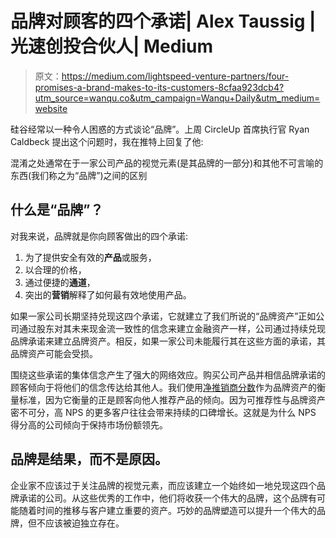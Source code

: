 # 品牌对顾客的四个承诺| Alex Taussig |光速创投合伙人| Medium

> 原文：<https://medium.com/lightspeed-venture-partners/four-promises-a-brand-makes-to-its-customers-8cfaa923dcb4?utm_source=wanqu.co&utm_campaign=Wanqu+Daily&utm_medium=website>

硅谷经常以一种令人困惑的方式谈论“品牌”。上周 CircleUp 首席执行官 Ryan Caldbeck 提出这个问题时，我在推特上回复了他:



混淆之处通常在于一家公司产品的视觉元素(是其品牌的一部分)和其他不可言喻的东西(我们称之为“品牌”)之间的区别

## 什么是“品牌”？

对我来说，品牌就是你向顾客做出的四个承诺:

1.  为了提供安全有效的**产品**或服务，
2.  以合理的价格，
3.  通过便捷的**通道**，
4.  突出的**营销**解释了如何最有效地使用产品。

如果一家公司长期坚持兑现这四个承诺，它就建立了我们所说的“品牌资产”正如公司通过股东对其未来现金流一致性的信念来建立金融资产一样，公司通过持续兑现品牌承诺来建立品牌资产。相反，如果一家公司未能履行其在这些方面的承诺，其品牌资产可能会受损。

围绕这些承诺的集体信念产生了强大的网络效应。购买公司产品并相信品牌承诺的顾客倾向于将他们的信念传达给其他人。我们使用[净推销商分数](/lightspeed-venture-partners/3-tips-for-growing-your-startup-with-net-promotor-score-843815745cdf)作为品牌资产的衡量标准，因为它衡量的正是顾客向他人推荐产品的倾向。因为可推荐性与品牌资产密不可分，高 NPS 的更多客户往往会带来持续的口碑增长。这就是为什么 NPS 得分高的公司倾向于保持市场份额领先。

## 品牌是结果，而不是原因。

企业家不应该过于关注品牌的视觉元素，而应该建立一个始终如一地兑现这四个品牌承诺的公司。从这些优秀的工作中，他们将收获一个伟大的品牌，这个品牌有可能随着时间的推移与客户建立重要的资产。巧妙的品牌塑造可以提升一个伟大的品牌，但不应该被迫独立存在。

